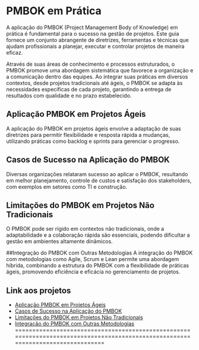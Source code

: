 # PMBOK em Prática

A aplicação do PMBOK (Project Management Body of Knowledge) em prática é fundamental para o sucesso na gestão de projetos. Este guia fornece um conjunto abrangente de diretrizes, ferramentas e técnicas que ajudam profissionais a planejar, executar e controlar projetos de maneira eficaz.

 Através de suas áreas de conhecimento e processos estruturados, o PMBOK promove uma abordagem sistemática que favorece a organização e a comunicação dentro das equipes. Ao integrar suas práticas em diversos contextos, desde projetos tradicionais até ágeis, o PMBOK se adapta às necessidades específicas de cada projeto, garantindo a entrega de resultados com qualidade e no prazo estabelecido.

##  Aplicação PMBOK em Projetos Ágeis
A aplicação do PMBOK em projetos ágeis envolve a adaptação de suas diretrizes para permitir flexibilidade e resposta rápida a mudanças, utilizando práticas como backlog e sprints para gerenciar o progresso.

## Casos de Sucesso na Aplicação do PMBOK
Diversas organizações relataram sucesso ao aplicar o PMBOK, resultando em melhor planejamento, controle de custos e satisfação dos stakeholders, com exemplos em setores como TI e construção.

## Limitações do PMBOK em Projetos Não Tradicionais
O PMBOK pode ser rígido em contextos não tradicionais, onde a adaptabilidade e a colaboração rápida são essenciais, podendo dificultar a gestão em ambientes altamente dinâmicos.

##Integração do PMBOK com Outras Metodologias
A integração do PMBOK com metodologias como Agile, Scrum e Lean permite uma abordagem híbrida, combinando a estrutura do PMBOK com a flexibilidade de práticas ágeis, promovendo eficiência e eficácia no gerenciamento de projetos.

## Link aos projetos

 - [Aplicação PMBOK em Projetos Ágeis](https://github.com/Rai-sys/pmbok_em_pratica/blob/main/aplicacao_pmbok_projeto_ageis.md)
 - [Casos de Sucesso na Aplicação do PMBOK](https://github.com/Rai-sys/pmbok_em_pratica/blob/casos_-de_sucesso_-na_-aplica%C3%A7%C3%A3o_-do_pmbok/Casos_de_sucesso_na_aplica%C3%A7%C3%A3o_do_pmbok.md)
 - [Limitações do PMBOK em Projetos Não Tradicionais](https://github.com/Rai-sys/pmbok_em_pratica/blob/Limita%C3%A7%C3%B5es_do_PMBOK/Limita%C3%A7%C3%B5es_do_PMBOK.md)
 - [Integração do PMBOK com Outras Metodologias](https://github.com/Rai-sys/pmbok_em_pratica/blob/main/integracaoPmbok1.md)
 ================================================================================================================================